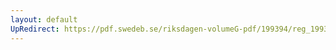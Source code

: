 ```yaml
---
layout: default
UpRedirect: https://pdf.swedeb.se/riksdagen-volumeG-pdf/199394/reg_199394/reg_199394_0178.pdf
---
```

